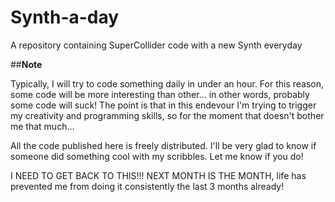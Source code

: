 # Synth-a-day
A repository containing SuperCollider code with a new Synth everyday

##**Note**

Typically, I will try to code something daily in under an hour. For this reason, some code will be more interesting than other... in other words, probably some code will suck! The point is that in this endevour I'm trying to trigger my creativity and programming skills, so for the moment that doesn't bother me that much...

All the code published here is freely distributed. I'll be very glad to know if someone did something cool with my scribbles. Let me know if you do!

I NEED TO GET BACK TO THIS!!! NEXT MONTH IS THE MONTH, life has prevented me from doing it consistently the last 3 months already!
